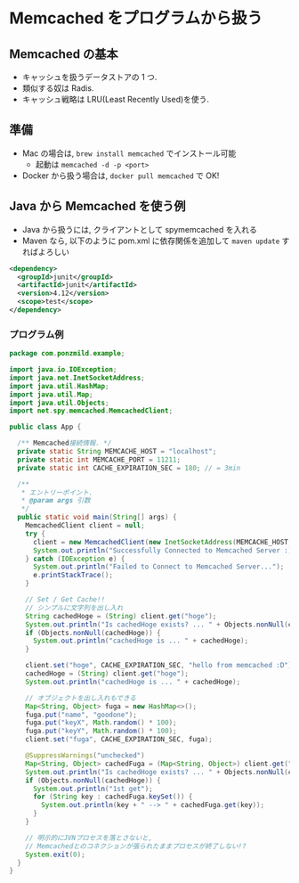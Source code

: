 # Memcached をプログラムから扱う

## Memcached の基本

- キャッシュを扱うデータストアの 1 つ.
- 類似する奴は Radis.
- キャッシュ戦略は LRU(Least Recently Used)を使う.

## 準備

- Mac の場合は, `brew install memcached` でインストール可能
  - 起動は `memcached -d -p <port>`
- Docker から扱う場合は, `docker pull memcached` で OK!

## Java から Memcached を使う例

- Java から扱うには, クライアントとして spymemcached を入れる
- Maven なら, 以下のように pom.xml に依存関係を追加して `maven update` すればよろしい

```xml
<dependency>
  <groupId>junit</groupId>
  <artifactId>junit</artifactId>
  <version>4.12</version>
  <scope>test</scope>
</dependency>
```

### プログラム例

```java
package com.ponzmild.example;

import java.io.IOException;
import java.net.InetSocketAddress;
import java.util.HashMap;
import java.util.Map;
import java.util.Objects;
import net.spy.memcached.MemcachedClient;

public class App {

  /** Memcached接続情報. */
  private static String MEMCACHE_HOST = "localhost";
  private static int MEMCACHE_PORT = 11211;
  private static int CACHE_EXPIRATION_SEC = 180; // = 3min

  /**
   * エントリーポイント.
   * @param args 引数
   */
  public static void main(String[] args) {
    MemcachedClient client = null;
    try {
      client = new MemcachedClient(new InetSocketAddress(MEMCACHE_HOST, MEMCACHE_PORT));
      System.out.println("Successfully Connected to Memcached Server :)");
    } catch (IOException e) {
      System.out.println("Failed to Connect to Memcached Server...");
      e.printStackTrace();
    }

    // Set / Get Cache!!
    // シンプルに文字列を出し入れ
    String cachedHoge = (String) client.get("hoge");
    System.out.println("Is cachedHoge exists? ... " + Objects.nonNull(cachedHoge));
    if (Objects.nonNull(cachedHoge)) {
      System.out.println("cachedHoge is ... " + cachedHoge);
    }

    client.set("hoge", CACHE_EXPIRATION_SEC, "hello from memcached :D");
    cachedHoge = (String) client.get("hoge");
    System.out.println("cachedHoge is ... " + cachedHoge);

    // オブジェクトを出し入れもできる
    Map<String, Object> fuga = new HashMap<>();
    fuga.put("name", "goodone");
    fuga.put("keyX", Math.random() * 100);
    fuga.put("keyY", Math.random() * 100);
    client.set("fuga", CACHE_EXPIRATION_SEC, fuga);

    @SuppressWarnings("unchecked")
    Map<String, Object> cachedFuga = (Map<String, Object>) client.get("fuga");
    System.out.println("Is cachedHoge exists? ... " + Objects.nonNull(cachedHoge));
    if (Objects.nonNull(cachedHoge)) {
      System.out.println("1st get");
      for (String key : cachedFuga.keySet()) {
        System.out.println(key + " --> " + cachedFuga.get(key));
      }
    }

    // 明示的にJVNプロセスを落とさないと,
    // Memcachedとのコネクションが張られたままプロセスが終了しない!?
    System.exit(0);
  }
}
```

